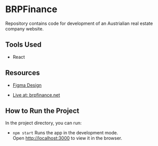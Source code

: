 # BRPFinance

Repository contains code for development of an Austrialian real estate company website.

## Tools Used
* React

## Resources
* [Figma Design](https://www.figma.com/file/Zrlsue0P833XRKSFdFy8uR/BRP-Finance?type=design&t=MZdjqdHvEyXPVscu-6)

* [Live at: brpfinance.net](https://brpfinance.net/)

## How to Run the Project
In the project directory, you can run:

* `npm start`
Runs the app in the development mode.\
Open [http://localhost:3000](http://localhost:3000) to view it in the browser.

